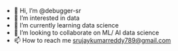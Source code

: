 - 👋 Hi, I’m @debugger-sr
- 👀 I’m interested in data
- 🌱 I’m currently learning data science
- 💞️ I’m looking to collaborate on ML/ AI data science
- 📫 How to reach me srujaykumarreddy789@gmail.com

<!---
debugger-sr/debugger-sr is a ✨ special ✨ repository because its `README.md` (this file) appears on your GitHub profile.
You can click the Preview link to take a look at your changes.
--->

